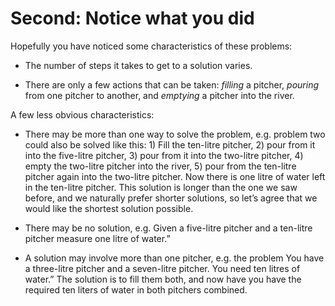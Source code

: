 # Second: Notice what you did

Hopefully you have noticed some characteristics of these problems:

-   The number of steps it takes to get to a solution varies.

-   There are only a few actions that can be taken: _filling_ a pitcher,
    _pouring_ from one pitcher to another, and _emptying_ a pitcher into
    the river.

A few less obvious characteristics:

-   There may be more than one way to solve the problem, e.g. problem
    two could also be solved like this: 1) Fill the ten-litre
    pitcher, 2) pour from it into the five-litre pitcher, 3) pour from
    it into the two-litre pitcher, 4) empty the two-litre pitcher into
    the river, 5) pour from the ten-litre pitcher again into the
    two-litre pitcher. Now there is one litre of water left in the
    ten-litre pitcher. This solution is longer than the one we saw
    before, and we naturally prefer shorter solutions, so let’s agree
    that we would like the shortest solution possible.

-   There may be no solution, e.g. Given a five-litre pitcher and a
    ten-litre pitcher measure one litre of water.”

-   A solution may involve more than one pitcher, e.g. the problem 
    You have a three-litre pitcher and a seven-litre pitcher. You need
    ten litres of water.” The solution is to fill them both, and now
    have you have the required ten liters of water in both pitchers
    combined.

